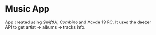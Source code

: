 # Music App


App created using *SwiftUI*, *Combine* and Xcode 13 RC. It uses the deezer API to get artist -> albums -> tracks info.
